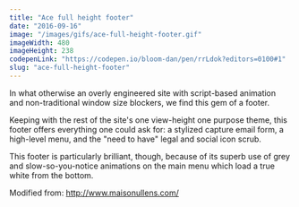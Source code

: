 ```yaml
---
title: "Ace full height footer"
date: "2016-09-16"
image: "/images/gifs/ace-full-height-footer.gif"
imageWidth: 480
imageHeight: 238
codepenLink: "https://codepen.io/bloom-dan/pen/rrLdok?editors=0100#1"
slug: "ace-full-height-footer"
---
```


In what otherwise an overly engineered site with script-based animation and non-traditional window size blockers, we find this gem of a footer.

Keeping with the rest of the site's one view-height one purpose theme, this footer offers everything one could ask for: a stylized capture email form, a high-level menu, and the "need to have" legal and social icon scrub.

This footer is particularly brilliant, though, because of its superb use of grey and slow-so-you-notice animations on the main menu which load a true white from the bottom.

Modified from: http://www.maisonullens.com/
